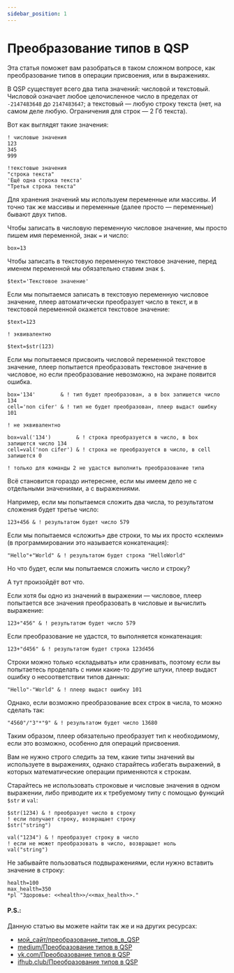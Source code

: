 ```yaml
---
sidebar_position: 1
---
```


# Преобразование типов в QSP
<!-- [:preobrazovanije_tipov_qsp] -->

Эта статья поможет вам разобраться в таком сложном вопросе, как преобразование типов в операции присвоения, или в выражениях.

В QSP существует всего два типа значений: числовой и текстовый. Числовой означает любое целочисленное число в пределах от `-2147483648` до `2147483647`; а текстовый — любую строку текста (нет, на самом деле любую. Ограничения для строк — 2 Гб текста).

Вот как выглядят такие значения:

```qsp
! числовые значения
123
345
999

!текстовые значения
"строка текста"
'Ещё одна строка текста'
"Третья строка текста"
```

Для хранения значений мы используем переменные или массивы. И точно так же массивы и переменные (далее просто — переменные) бывают двух типов.

Чтобы записать в числовую переменную числовое значение, мы просто пишем имя переменной, знак `=` и число:

```qsp
box=13
```

Чтобы записать в текстовую переменную текстовое значение, перед именем переменной мы обязательно ставим знак `$`.

```qsp
$text='Текстовое значение'
```

Если мы попытаемся записать в текстовую переменную числовое значение, плеер автоматически преобразует число в текст, и в текстовой переменной окажется текстовое значение:

```qsp
$text=123

! эквивалентно

$text=$str(123)
```

Если мы попытаемся присвоить числовой переменной текстовое значение, плеер попытается преобразовать текстовое значение в числовое, но если преобразование невозможно, на экране появится ошибка.

```qsp
box='134'		 & ! тип будет преобразован, а в box запишется число 134
cell='non cifer' & ! тип не будет преобразован, плеер выдаст ошибку 101

! не эквивалентно

box=val('134')		  & ! строка преобразуется в число, в box запишется число 134
cell=val('non cifer') & ! строка не преобразуется в число, в cell запишется 0

! только для команды 2 не удастся выполнить преобразование типа
```

Всё становится гораздо интереснее, если мы имеем дело не с отдельными значениями, а с выражениями.

Например, если мы попытаемся сложить два числа, то результатом сложения будет третье число:

```qsp
123+456 & ! результатом будет число 579
```

Если мы попытаемся «сложить» две строки, то мы их просто «склеим» (в программировании это называется конкатенация):

```qsp
"Hello"+"World" & ! результатом будет строка "HelloWorld"
```
Но что будет, если мы попытаемся сложить число и строку?

А тут произойдёт вот что.

Если хотя бы одно из значений в выражении — числовое, плеер попытается все значения преобразовать в числовые и вычислить выражение:

```qsp
123+"456" & ! результатом будет число 579
```
Если преобразование не удастся, то выполняется конкатенация:

```qsp
123+"d456" & ! результатом будет строка 123d456
```
Строки можно только «складывать» или сравнивать, поэтому если вы попытаетесь проделать с ними какие-то другие штуки, плеер выдаст ошибку о несоответствии типов данных:

```qsp
"Hello"-"World" & ! плеер выдаст ошибку 101
```
Однако, если возможно преобразование всех строк в числа, то можно сделать так:

```qsp
"4560"/"3"*"9" & ! результатом будет число 13680
```
Таким образом, плеер обязательно преобразует тип к необходимому, если это возможно, особенно для операций присвоения.

Вам не нужно строго следить за тем, какие типы значений вы используете в выражениях, однако старайтесь избегать выражений, в которых математические операции применяются к строкам.

Старайтесь не использовать строковые и числовые значения в одном выражении, либо приводите их к требуемому типу с помощью функций `$str` и `val`:

```qsp
$str(1234) & ! преобразует число в строку
! если получает строку, возвращает строку
$str("string")

val("1234") & ! преобразует строку в число
! если не может преобразовать в число, возвращает ноль
val("string")
```
Не забывайте пользоваться подвыражениями, если нужно вставить значение в строку:

```qsp
health=100
max_health=350
*pl "Здоровье: <<health>>/<<max_health>>."
```

#### P.S.:
<!-- [:post_scriptum_articles_0001] -->

Данную статью вы можете найти так же и на других ресурсах:
* [мой_сайт/преобразование_типов_в_QSP](http://aleksversus.narod.ru/index/preobrazovanie_tipov_v_qsp/0-53)
* [medium/Преобразование типов в QSP](https://aleksversus.medium.com/преобразование-типов-в-qsp-8eec585f93e2)
* [vk.com/Преобразование типов в QSP](https://vk.com/@qsplayer-preobrazovanie-tipov-v-qsp)
* [ifhub.club/Преобразование типов в QSP](https://ifhub.club/2020/09/23/preobrazovanie-tipov-v-qsp.html)